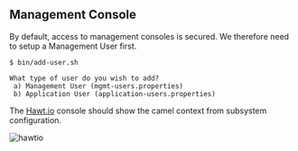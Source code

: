 ## Management Console

By default, access to management consoles is secured. We therefore need to setup a Management User first.

```
$ bin/add-user.sh

What type of user do you wish to add? 
 a) Management User (mgmt-users.properties) 
 b) Application User (application-users.properties)
```

The [Hawt.io](http://hawt.io/) console should show the camel context from subsystem configuration.

![hawtio](../images/hawtio-camel-01.png)
